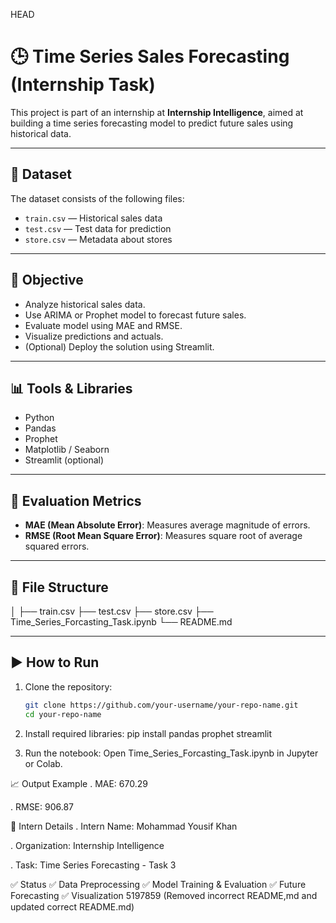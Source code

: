 HEAD


# 🕒 Time Series Sales Forecasting (Internship Task)

This project is part of an internship at **Internship Intelligence**, aimed at building a time series forecasting model to predict future sales using historical data.

---

## 📁 Dataset

The dataset consists of the following files:

- `train.csv` — Historical sales data
- `test.csv` — Test data for prediction
- `store.csv` — Metadata about stores

---

## 🧠 Objective

- Analyze historical sales data.
- Use ARIMA or Prophet model to forecast future sales.
- Evaluate model using MAE and RMSE.
- Visualize predictions and actuals.
- (Optional) Deploy the solution using Streamlit.

---

## 📊 Tools & Libraries

- Python
- Pandas
- Prophet
- Matplotlib / Seaborn
- Streamlit (optional)

---

## 🔎 Evaluation Metrics

- **MAE (Mean Absolute Error)**: Measures average magnitude of errors.
- **RMSE (Root Mean Square Error)**: Measures square root of average squared errors.

---

## 📂 File Structure

│
├── train.csv
├── test.csv
├── store.csv
├── Time_Series_Forcasting_Task.ipynb
└── README.md


---

## ▶️ How to Run

1. Clone the repository:
   ```bash
   git clone https://github.com/your-username/your-repo-name.git
   cd your-repo-name

2. Install required libraries:
pip install pandas prophet streamlit

3. Run the notebook:
Open Time_Series_Forcasting_Task.ipynb in Jupyter or Colab.

📈 Output Example
. MAE: 670.29

. RMSE: 906.87

📌 Intern Details
. Intern Name: Mohammad Yousif Khan

. Organization: Internship Intelligence

. Task: Time Series Forecasting - Task 3

✅ Status
✅ Data Preprocessing
✅ Model Training & Evaluation
✅ Future Forecasting
✅ Visualization
 5197859 (Removed incorrect README,md and updated correct README.md)
